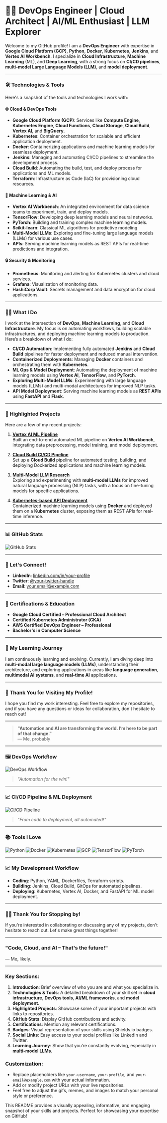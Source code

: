 # 👨‍💻 DevOps Engineer | Cloud Architect | AI/ML Enthusiast | LLM Explorer

Welcome to my GitHub profile! I am a **DevOps Engineer** with expertise in **Google Cloud Platform (GCP)**, **Python**, **Docker**, **Kubernetes**, **Jenkins**, and **Vertex AI Workbench**. I specialize in **Cloud Infrastructure**, **Machine Learning** (ML), and **Deep Learning**, with a strong focus on **CI/CD pipelines**, **multi-model Large Language Models (LLM)**, and **model deployment**.

---

### 🛠️ **Technologies & Tools**

Here's a snapshot of the tools and technologies I work with:

#### 🌐 **Cloud & DevOps Tools**
- **Google Cloud Platform (GCP)**: Services like **Compute Engine**, **Kubernetes Engine**, **Cloud Functions**, **Cloud Storage**, **Cloud Build**, **Vertex AI**, and **BigQuery**.
- **Kubernetes**: Container orchestration for scalable and efficient application deployment.
- **Docker**: Containerizing applications and machine learning models for seamless deployment.
- **Jenkins**: Managing and automating CI/CD pipelines to streamline the development process.
- **Cloud Build**: Automating the build, test, and deploy process for applications and ML models.
- **Terraform**: Infrastructure as Code (IaC) for provisioning cloud resources.

#### 🧠 **Machine Learning & AI**
- **Vertex AI Workbench**: An integrated environment for data science teams to experiment, train, and deploy models.
- **TensorFlow**: Developing deep learning models and neural networks.
- **PyTorch**: Building and training complex machine learning models.
- **Scikit-learn**: Classical ML algorithms for predictive modeling.
- **Multi-Model LLMs**: Exploring and fine-tuning large language models (LLMs) for various use cases.
- **APIs**: Serving machine learning models as REST APIs for real-time predictions and integration.

#### 🔒 **Security & Monitoring**
- **Prometheus**: Monitoring and alerting for Kubernetes clusters and cloud services.
- **Grafana**: Visualization of monitoring data.
- **HashiCorp Vault**: Secrets management and data encryption for cloud applications.

---

### 🧑‍💻 **What I Do**

I work at the intersection of **DevOps**, **Machine Learning**, and **Cloud Infrastructure**. My focus is on automating workflows, building scalable infrastructures, and deploying machine learning models to production. Here’s a breakdown of what I do:

- **CI/CD Automation**: Implementing fully automated **Jenkins** and **Cloud Build** pipelines for faster deployment and reduced manual intervention.
- **Containerized Deployments**: Managing **Docker** containers and orchestrating them with **Kubernetes**.
- **ML Ops & Model Deployment**: Automating the deployment of machine learning models using **Vertex AI**, **TensorFlow**, and **PyTorch**.
- **Exploring Multi-Model LLMs**: Experimenting with large language models (LLMs) and multi-modal architectures for improved NLP tasks.
- **API Model Deployment**: Serving machine learning models as **REST APIs** using **FastAPI** and **Flask**.

---

### 🚀 **Highlighted Projects**

Here are a few of my recent projects:

1. **[Vertex AI ML Pipeline](#)**  
   Built an end-to-end automated ML pipeline on **Vertex AI Workbench**, integrating data preprocessing, model training, and model deployment.

2. **[Cloud Build CI/CD Pipeline](#)**  
   Set up a **Cloud Build** pipeline for automated testing, building, and deploying Dockerized applications and machine learning models.

3. **[Multi-Model LLM Research](#)**  
   Exploring and experimenting with **multi-model LLMs** for improved natural language processing (NLP) tasks, with a focus on fine-tuning models for specific applications.

4. **[Kubernetes-based API Deployment](#)**  
   Containerized machine learning models using **Docker** and deployed them on a **Kubernetes** cluster, exposing them as REST APIs for real-time inference.

---

### 📊 **GitHub Stats**

![GitHub Stats](https://github-readme-stats.vercel.app/api?username=abimannans&show_icons=true&hide_title=true&count_private=true&theme=dark)

---

### 💬 **Let's Connect!**

- **LinkedIn**: [linkedin.com/in/your-profile](https://www.linkedin.com/in/your-profile)
- **Twitter**: [@your-twitter-handle](https://twitter.com/your-twitter-handle)
- **Email**: your.email@example.com

---

### 🏅 **Certifications & Education**

- **Google Cloud Certified – Professional Cloud Architect**
- **Certified Kubernetes Administrator (CKA)**
- **AWS Certified DevOps Engineer – Professional**
- **Bachelor's in Computer Science**

---

### 🧠 **My Learning Journey**

I am continuously learning and evolving. Currently, I am diving deep into **multi-modal large language models (LLMs)**, understanding their architecture, and exploring applications in areas like **language generation**, **multimodal AI systems**, and **real-time AI** applications.

---

### 🎉 **Thank You for Visiting My Profile!**

I hope you find my work interesting. Feel free to explore my repositories, and if you have any questions or ideas for collaboration, don't hesitate to reach out!

---

> **"Automation and AI are transforming the world. I’m here to be part of that change."**  
> — Me, probably

---

### 🖼️ **DevOps Workflow**

![DevOps Workflow](https://media.giphy.com/media/xUOxf48npYo5chJf0s/giphy.gif)

> *"Automation for the win!"*

---

### 📈 **CI/CD Pipeline & ML Deployment**

![CI/CD Pipeline](https://media.giphy.com/media/26AOr8pKc18yJwO5q/giphy.gif)

> *"From code to deployment, all automated!"*

---

### 📚 **Tools I Love**

![Python](https://img.shields.io/badge/Python-3776AB?style=flat&logo=python&logoColor=white)
![Docker](https://img.shields.io/badge/Docker-2496ED?style=flat&logo=docker&logoColor=white)
![Kubernetes](https://img.shields.io/badge/Kubernetes-326CE5?style=flat&logo=kubernetes&logoColor=white)
![GCP](https://img.shields.io/badge/GCP-4285F4?style=flat&logo=google-cloud&logoColor=white)
![TensorFlow](https://img.shields.io/badge/TensorFlow-FF6F00?style=flat&logo=tensorflow&logoColor=white)
![PyTorch](https://img.shields.io/badge/PyTorch-EE4C2C?style=flat&logo=pytorch&logoColor=white)

---

### 📈 **My Development Workflow**

- **Coding**: Python, YAML, Dockerfiles, Terraform scripts.
- **Building**: Jenkins, Cloud Build, GitOps for automated pipelines.
- **Deploying**: Kubernetes, Vertex AI, Docker, and FastAPI for ML model deployment.

---

### 👨‍💻 **Thank You for Stopping by!**

If you're interested in collaborating or discussing any of my projects, don't hesitate to reach out. Let's make great things together!

---

### **"Code, Cloud, and AI – That's the future!"**  
— Me, likely.

---

### Key Sections:

1. **Introduction**: Brief overview of who you are and what you specialize in.
2. **Technologies & Tools**: A detailed breakdown of your skill set in **cloud infrastructure**, **DevOps tools**, **AI/ML frameworks**, and **model deployment**.
3. **Highlighted Projects**: Showcase some of your important projects with links to repositories.
4. **GitHub Stats**: Display GitHub contributions and activity.
5. **Certifications**: Mention any relevant certifications.
6. **Badges**: Visual representation of your skills using Shields.io badges.
7. **Social Links**: Easy access to your social profiles like LinkedIn and Twitter.
8. **Learning Journey**: Show that you’re constantly evolving, especially in **multi-model LLMs**.

### Customization:
- Replace placeholders like `your-username`, `your-profile`, and `your-email@example.com` with your actual information.
- Add or modify project URLs with your live repositories.
- Feel free to adjust the gifs, memes, and images to match your personal style or preference.

This README provides a visually appealing, informative, and engaging snapshot of your skills and projects. Perfect for showcasing your expertise on GitHub!
